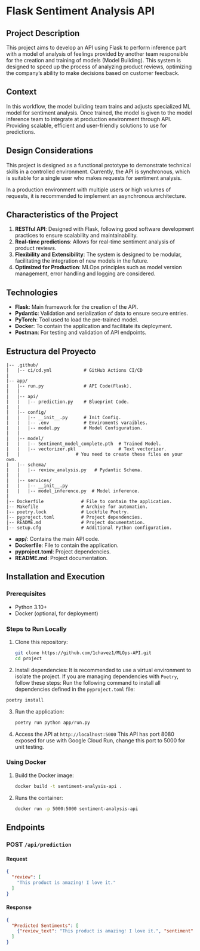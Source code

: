 # Flask Sentiment Analysis API

## Project Description
This project aims to develop an API using Flask to perform inference part with a model of analysis of feelings provided by another team responsible for the creation and training of models (Model Building). This system is designed to speed up the process of analyzing product reviews, optimizing the company’s ability to make decisions based on customer feedback.

## Context
In this workflow, the model building team trains and adjusts specialized ML model for sentiment analysis. Once trained, the model is given to the model inference team to integrate at production environment through API. Providing scalable, efficient and user-friendly solutions to use for predictions.

## Design Considerations
This project is designed as a functional prototype to demonstrate technical skills in a controlled environment. Currently, the API is synchronous, which is suitable for a single user who makes requests for sentiment analysis.

In a production environment with multiple users or high volumes of requests, it is recommended to implement an asynchronous architecture.

## Characteristics of the Project
1. **RESTful API**: Designed with Flask, following good software development practices to ensure scalability and maintainability.
2. **Real-time predictions**: Allows for real-time sentiment analysis of product reviews.
3. **Flexibility and Extensibility**: The system is designed to be modular, facilitating the integration of new models in the future.
4. **Optimized for Production**: MLOps principles such as model version management, error handling and logging are considered.

## Technologies
- **Flask**:  Main framework for the creation of the API.
- **Pydantic**: Validation and serialization of data to ensure secure entries.
- **PyTorch**: Tool used to load the pre-trained model.
- **Docker**: To contain the application and facilitate its deployment.
- **Postman**: For testing and validation of API endpoints.

## Estructura del Proyecto
```
|-- .github/
|   |-- ci/cd.yml            # GitHub Actions CI/CD
|
|-- app/
|   |-- run.py               # API Code(Flask).
|   |
|   |-- api/
|   |   |-- prediction.py    # Blueprint Code.
|   |  
|   |-- config/
|   |   |-- __init__.py      # Init Config.
|   |   |-- .env             # Enviroments varaibles.
|   |   |-- model.py         # Model Configuration.
|   |
|   |-- model/
|   |   |-- Sentiment_model_complete.pth  # Trained Model.
|   |   |-- vectorizer.pkl                # Text vectorizer.
|   |                     # You need to create these files on your own.
|   |-- schema/
|   |   |-- review_analysis.py   # Pydantic Schema.
|   |
|   |-- services/
|   |   |-- __init__.py
|   |   |-- model_inference.py  # Model inference.
|
|-- Dockerfile              # File to contain the application.
|-- Makefile                # Archive for automation.
|-- poetry.lock             # Lockfile Poetry.
|-- pyproject.toml          # Project dependencies.
|-- README.md               # Project documentation.
|-- setup.cfg               # Additional Python configuration.
```
- **app/**: Contains the main API code.
- **Dockerfile**: File to contain the application.
- **pyproject.toml**: Project dependencies.
- **README.md**: Project documentation.

## Installation and Execution
### Prerequisites
- Python 3.10+
- Docker (optional, for deployment)

### Steps to Run Locally
1. Clone this repository:
   ```bash
   git clone https://github.com/1chavez1/MLOps-API.git
   cd project
   ```

2. Install dependencies:
It is recommended to use a virtual environment to isolate the project. If you are managing dependencies with `Poetry`, follow these steps:
Run the following command to install all dependencies defined in the `pyproject.toml` file:
  ```bash
  poetry install
```

3. Run the application:
   ```bash
   poetry run python app/run.py
   ```

4. Access the API at `http://localhost:5000`
This API has port 8080 exposed for use with Google Cloud Run, change this port to 5000 for unit testing.

### Using Docker
1. Build the Docker image:
   ```bash
   docker build -t sentiment-analysis-api .
   ```

2. Runs the container:
   ```bash
   docker run -p 5000:5000 sentiment-analysis-api
   ```

## Endpoints
### POST `/api/prediction`

#### Request
```json
{
  "review": [
    "This product is amazing! I love it."
  ]
}
```

#### Response
```json
{
  "Predicted Sentiments": [
    {"review_text": "This product is amazing! I love it.", "sentiment": "positivo"}
  ]
}
```
